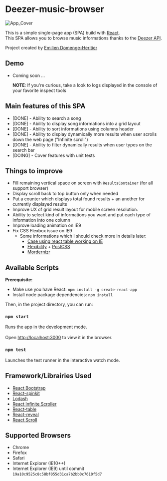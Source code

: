 
  
  
# Deezer-music-browser  
  
![App_Cover](https://image.ibb.co/bDmWx7/Screen_Shot_2018_04_02_at_8_00_05_PM.png)  
  
This is a simple single-page app (SPA) build with [React](https://reactjs.org/). <br> This SPA allows you to browse music informations thanks to the [Deezer API](https://developers.deezer.com/api).  
  
Project created by [Emilien Domenge-Heritier](http://www.domenge.fr/)  
## Demo  
  
   - Coming soon ...
   
	  **NOTE**:  If you're curious, take a look to logs displayed in the console of your favorite inspect tools
  
## Main features of this SPA  
  
 - [DONE] - Ability to search a song  
 - [DONE] - Ability to display song informations into a grid layout  
 - [DONE] - Ability to sort informations using columns header  
 - [DONE] - Ability to display dynamically more results when user scrolls down the web page ("Infinite scroll")  
 - [DONE] - Ability to filter dynamically results when user types on the search bar  
 - [DOING] - Cover features with unit tests  
  
## Things to improve  
  
 - Fill remaining vertical space on screen with `ResultsContainer` (for all support browser)  
 - Display scroll back to top button only when needed  
 - Put a counter which displays total found results  + an another for currently displayed results  
 - Improve UX of grid result layout for mobile screen resolution.  
 - Ability to select kind of informations you want and put each type of information into one column  
 - Improve loading animation on IE9  
 - Fix CSS Flexbox issue on IE9  
   - Some informations which I should check more in details later:  
      - [Case using react table working on IE](https://github.com/react-tools/react-table/issues/304)  
      - [Flexibility](https://github.com/jonathantneal/flexibility) + [PostCSS](https://github.com/postcss/postcss-js)  
      - [Mordernizr](https://github.com/modernizr/modernizr)  
  
  
  
## Available Scripts  
  
**Prerequisite:**  
 - Make use you have React:  `npm install -g create-react-app`  
 - Install node package dependencies: `npm install`  
  
Then, in the project directory, you can run:  
  
### `npm start`  
  
Runs the app in the development mode.<br>  
Open [http://localhost:3000](http://localhost:3000) to view it in the browser.  
  
  
### `npm test`  
  
Launches the test runner in the interactive watch mode.  
  
  
## Framework/Librairies Used  
  
 - [React Bootstrap](https://react-bootstrap.github.io/)  
 - [React-spinkit](https://github.com/KyleAMathews/react-spinkit)  
 - [Lodash](https://lodash.com/)  
 - [React Infinite Scroller](https://github.com/CassetteRocks/react-infinite-scroller)  
 - [React-table](https://react-table.js.org/#/story/readme)  
 - [React-reveal](https://github.com/rnosov/react-reveal)  
 - [React Scroll](https://www.npmjs.com/package/react-scroll)  
  
## Supported Browsers  
  
 - Chrome  
 - Firefox  
 - Safari  
 - Internet Explorer (IE10++)  
 - Internet Explorer (IE9) until commit `19a10c9525c8c58bf055d31ca7b2bb0c7610f5d7`